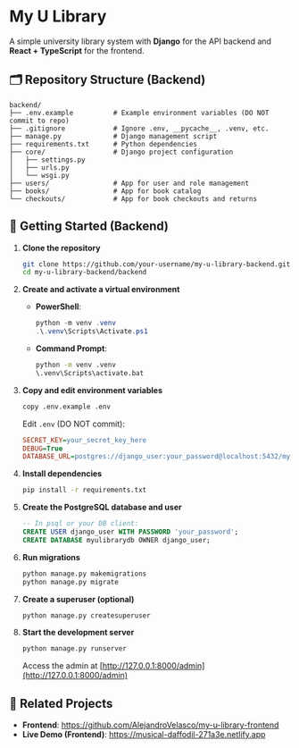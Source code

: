 # My U Library

A simple university library system with **Django** for the API backend and **React + TypeScript** for the frontend.

## 🗂 Repository Structure (Backend)

```
backend/
├── .env.example          # Example environment variables (DO NOT commit to repo)
├── .gitignore            # Ignore .env, __pycache__, .venv, etc.
├── manage.py             # Django management script
├── requirements.txt      # Python dependencies
├── core/                 # Django project configuration
│   ├── settings.py
│   ├── urls.py
│   └── wsgi.py
├── users/                # App for user and role management
├── books/                # App for book catalog
└── checkouts/            # App for book checkouts and returns
```

## 🚀 Getting Started (Backend)

1. **Clone the repository**

   ```bash
   git clone https://github.com/your-username/my-u-library-backend.git
   cd my-u-library-backend/backend
   ```

2. **Create and activate a virtual environment**

   * **PowerShell**:

     ```powershell
     python -m venv .venv
     .\.venv\Scripts\Activate.ps1
     ```
   * **Command Prompt**:

     ```cmd
     python -m venv .venv
     \.venv\Scripts\activate.bat
     ```

3. **Copy and edit environment variables**

   ```bash
   copy .env.example .env
   ```

   Edit `.env` (DO NOT commit):

   ```ini
   SECRET_KEY=your_secret_key_here
   DEBUG=True
   DATABASE_URL=postgres://django_user:your_password@localhost:5432/myulibrarydb
   ```

4. **Install dependencies**

   ```bash
   pip install -r requirements.txt
   ```

5. **Create the PostgreSQL database and user**

   ```sql
   -- In psql or your DB client:
   CREATE USER django_user WITH PASSWORD 'your_password';
   CREATE DATABASE myulibrarydb OWNER django_user;
   ```

6. **Run migrations**

   ```bash
   python manage.py makemigrations
   python manage.py migrate
   ```

7. **Create a superuser (optional)**

   ```bash
   python manage.py createsuperuser
   ```

8. **Start the development server**

   ```bash
   python manage.py runserver
   ```

   Access the admin at [http://127.0.0.1:8000/admin](http://127.0.0.1:8000/admin)

## 🔗 Related Projects

- **Frontend**: https://github.com/AlejandroVelasco/my-u-library-frontend  
- **Live Demo (Frontend)**: https://musical-daffodil-271a3e.netlify.app

